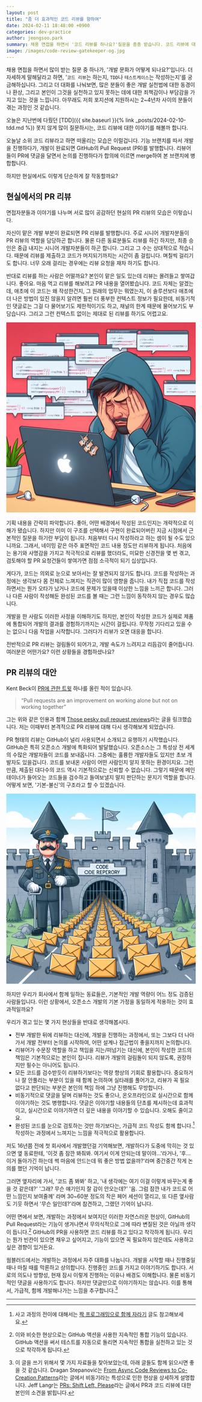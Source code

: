 ```yaml
---
layout: post
title: "좀 더 효과적인 코드 리뷰를 향하여"
date: 2024-02-11 18:48:00 +0900
categories: dev-practice
author: jeongsoo.park
summary: 채용 면접을 하면서 '코드 리뷰를 하나요?'질문을 종종 받습니다. 코드 리뷰에 대한 오해와 단상들을 풀어봅니다.
image: /images/code-review-gatekeeper-og.jpg
---
```

채용 면접을 하면서 많이 받는 질문 중 하나가, '개발 문화가 어떻게 되나요?'입니다. 더 자세하게 말해달라고 하면, '`코드 리뷰`는 하는지, `TDD`나 `테스트케이스`는 작성하는지'를 궁금해하십니다. 그리고 더 대화를 나눠보면, 많은 분들이 좋은 개발 실천법에 대한 동경이나 환상, 그리고 본인이 그것을 실천하고 있지 못하는 데에 대한 죄책감이나 부담감을 가지고 있는 것을 느낍니다. 아무래도 저희 포지션에 지원하시는 2~4년차 사이의 분들이 겪는 과정인 것 같습니다.

오늘은 지난번에 다뤘던 [TDD]({{ site.baseurl }}{% link _posts/2024-02-10-tdd.md %}) 못지 않게 많이 질문하시는, 코드 리뷰에 대한 이야기를 해볼까 합니다.

오늘날 소위 코드 리뷰라고 하면 떠올리는 모습은 이럴겁니다. 기능 브랜치를 따서 개발을 진행하다가, 개발이 완료되면 GitHub의 Pull Request (PR)를 발행합니다. 리뷰어들이 PR에 댓글을 달면서 논의를 진행하다가 합의에 이르면 merge하여 본 브랜치에 병합합니다.

하지만 현실에서도 이렇게 단순하게 잘 작동할까요?


## 현실에서의 PR 리뷰

면접자분들과 이야기를 나누며 서로 많이 공감하던 현실의 PR 리뷰의 모습은 이렇습니다.

자신이 맡은 개발 부분이 완료되면 PR 리뷰를 발행합니다. 주로 시니어 개발자분들이 PR 리뷰의 역할을 담당하곤 합니다. 물론 다른 동료분들도 리뷰를 하긴 하지만, 최종 승인은 중급 내지는 시니어 개발자분들이 하곤 합니다. 그리고 그 수는 상대적으로 적습니다. 때문에 리뷰를 제출하고 코드가 머지되기까지는 시간이 좀 걸립니다. 며칠씩 걸리기도 합니다. 너무 오래 걸리는 경우에는 리뷰 요청을 재차 하기도 합니다.

반대로 리뷰를 하는 사람은 어떨까요? 본인이 맡은 일도 있는데 리뷰는 몰려들고 쌓여갑니다. 좋아요. 마음 먹고 리뷰를 해보려고 PR 내용을 열어봤습니다. 코드 자체는 알겠는데, 애초에 이 코드는 왜 작성한건지, 그 원래의 업무는 뭐였는지, 이 솔루션보다 애초에 더 나은 방법이 있진 않을지 알려면 훨씬 더 풍부한 컨텍스트 정보가 필요한데, 비동기적인 댓글로는 그걸 다 물어보기도 제한적이기도 하고, 채널의 한계 때문에 물어보기도 부담습니다. 그리고 그런 컨텍스트 없이는 제대로 된 리뷰를 하기도 어렵고요.

![Code review with many PRs](/images/code-review-many-prs.jpg)

기획 내용을 간략히 파악합니다. 좋아, 어떤 배경에서 작성된 코드인지는 개략적으로 이해가 됐습니다. 하지만 이미 이 구조를 선택해서 구현이 완료되어버린 지금 시점에서 근본적인 질문을 하기란 부담이 됩니다. 처음부터 다시 작성하라고 하는 셈이 될 수도 있으니까요. 그래서, 네이밍 같은 아주 표면적인 코드 내용 정도만 리뷰하게 됩니다. 처음에는 용기와 사명감을 가지고 적극적으로 리뷰를 했더라도, 미묘한 신경전을 몇 번 겪고, 검토해야 할 PR 요청건들이 쌓여가면 점점 소극적이 되기 십상입니다.

게다가, 코드는 의외로 눈으로 보아서는 잘 발견되지 않기도 합니다. 코드를 작성하는 과정에는 생각보다 몸 전체로 느껴지는 직관이 많이 영향을 줍니다. 내가 직접 코드를 작성하면서는 뭔가 오타가 났거나 코드에 문제가 있을때 이상한 느낌을 느끼곤 합니다. 그러나 다른 사람이 작성해둔 완성된 코드를 볼 때는 그런 느낌이 동작하지 않는 경우도 많습니다.

개발을 한 사람도 이러한 사정을 이해하기도 하지만, 본인이 작성한 코드가 실제로 제품에 통합되어 개발의 결과를 경험하기까지는 시간이 걸립니다. 무작정 기다리고 있을 수는 없으니 다음 작업을 시작합니다. 그러다가 리뷰가 오면 대응을 합니다.

전반적으로 PR 리뷰는 걸림돌이 되어가고, 개발 속도가 느려지고 리듬감이 줄어듭니다. 여러분은 어떤가요? 이런 상황들을 경험하셨나요?


## PR 리뷰의 대안

Kent Beck이 [PR에 관한 트윗](https://twitter.com/kentbeck/status/1375936309458464769) 하나를 올린 적이 있습니다.

> “Pull requests are an improvement on working alone but not on working together”

그는 위와 같은 인용과 함께 [Those pesky pull request reviews](https://jessitron.com/2021/03/27/those-pesky-pull-request-reviews/)라는 글을 링크했습니다. 저는 이때부터 본격적으로 PR 리뷰에 대해 다시 생각해보게 되었습니다.

PR 형태의 리뷰는 GitHub이 널리 사용되면서 소개되고 유행하기 시작했습니다. GitHub은 특히 오픈소스 개발에 특화되어 발달했습니다. 오픈소스는 그 특성상 전 세계의 수많은 개발자들이 코드를 보내옵니다. 그중에는 훌륭한 개발자들도 있지만 초보 개발자도 있을겁니다. 코드를 보내온 사람이 어떤 사람인지 알지 못하는 환경이지요. 그런만큼, 제출된 대다수의 코드 역시 기본적으로는 신뢰할 수 없습니다. 그렇기 때문에 메인테이너가 들어오는 코드들을 검수하고 들여보낼지 말지 판단하는 문지기 역할을 합니다. 어떻게 보면, '기본-불신'의 구조라고 할 수 있겠습니다.

![Code review as a gatekeeper](/images/code-review-gatekeeper.jpg)

하지만 우리가 회사에서 함께 일하는 동료들은, 기본적인 개발 역량이 어느 정도 검증된 사람들입니다. 이런 상황에서, 오픈소스 개발의 기본 가정을 동일하게 적용하는 것이 효과적일까요?

우리가 겪고 있는 몇 가지 현상들을 반대로 생각해봅시다.

* 전부 개발한 뒤에 리뷰하는 대신에, 개발을 진행하는 과정에서, 또는 그보다 더 나아가서 개발 전부터 논의를 시작하여, 어떤 설계나 접근법이 좋을지까지 논의합니다.
* 리뷰어가 수문장 역할을 하고 책임을 지는/떠넘기는 대신에, 본인이 작성한 코드의 책임은 기본적으로는 본인이 집니다. 리뷰가 개발의 걸림돌이 되지 않도록, 권장하지만 필수는 아니어도 됩니다.
* 모든 코드를 검수받듯이 리뷰하기보다는 역량 향상의 기회로 활용합니다. 중요하거나 잘 안풀리는 부분이 있을 때 함께 논의하며 실타래를 풀어가고, 리뷰가 꼭 필요 없다고 판단되는 부분은 본인의 책임 하에 그냥 진행해도 무방합니다.
* 비동기적으로 댓글을 달며 리뷰하는 것도 좋으나, 온오프라인으로 실시간으로 함께 이야기하는 것도 병행합니다. 댓글은 이야기할 내용들의 단초를 제시하는데 효과적이고, 실시간으로 이야기하면 더 깊은 내용을 이야기할 수 있습니다. 오해도 줄이고요.
* 완성된 코드를 눈으로 검토하는 것만 하기보다는, 가급적 코드 작성도 함께 합니다.[^1] 작성하는 과정에서 느껴지는 느낌을 적극적으로 활용합니다.


저도 16년쯤 전에 첫 회사에서 개발했던걸 기억해보면, 개발하다가 도중에 막히는 것 있으면 옆 동료한테, '이것 좀 잠깐 봐줘봐. 여기서 이게 안되는데 말이야...'라거나, '후... 이거 돌아가긴 하는데 썩 마음에 안드는데 뭐 좋은 방법 없을까?'라며 중간중간 작게 논의를 했던 기억이 납니다. 

그러면 옆자리에 가서, '코드 좀 봐봐' 하고, '내 생각에는 여기 이걸 이렇게 바꾸는게 좋을 것 같은데?' '그래? 무슨 얘기인지 잘 감이 안오는데?' '음. 그럼 잠깐 내가 코드로 어떤 느낌인지 보여줄께' 라며 30~60분 정도의 작은 페어 세션이 열리고, 또 다른 옆사람도 기웃 하면서 '무슨 일인데?'라며 참견하고, 그랬던 기억이 납니다. 

어떤 면에서 보면, 개발하는 과정에서 보여지던 이러한 자연스러운 현상이, GitHub의 Pull Request라는 기능이 생겨나면서 무의식적으로 그에 따라 변질된 것은 아닐까 생각이 듭니다.[^2] GitHub의 PR을 사용하면 코드 리뷰를 하고 있다고 착각하게 됩니다. 우리는 뭔가 빈칸이 있으면 채우고 싶어지고, 기능이 있으면 꼭 필요하지 않은데도 사용하고 싶은 경향이 있거든요.

웜블러드에서는 개발하는 과정에서 자주 대화를 나눕니다. 개발을 시작할 때나 진행중일 때나 마칠 때를 막론하고 상의합니다. 진행중인 코드를 가지고 이야기하기도 합니다. 서로의 의도나 방향성, 현재 잠시 이렇게 진행하는 이유나 배경도 이해합니다. 물론 비동기적인 댓글을 사용하기도 합니다. 하지만 댓글만으로 이야기하지는 않습니다. 이를 통해서, 가급적, 함께 개발해나가는 느낌을 추구합니다.[^3]

----
[^1]: 사고 과정의 전이에 대해서는 [짝 프로그래밍으로 함께 자라기](https://medium.com/@toracle/-8884bb3927fb#ce04) 글도 참고해보세요.
[^2]: 이와 비슷한 현상으로는 GitHub 액션을 사용한 지속적인 통합 기능이 있습니다. GitHub 액션을 써서 테스트를 자동으로 돌리면 지속적인 통합을 실천하고 있는 것으로 착각하게 됩니다.
[^3]: 이 글을 쓰기 위해서 몇 가지 자료들을 찾아보았는데, 아래 글들도 함께 읽으시면 좋을 것 같습니다. Dragan Stepanović는 [From Async Code Reviews to Co-Creation Patterns](https://www.infoq.com/articles/co-creation-patterns-software-development/)라는 글에서 비동기라는 특성으로 인한 현상을 상세하게 설명합니다. Jeff Langr는 [PRs: Shift Left, Please](https://medium.com/pragmatic-programmers/prs-shift-left-please-part-one-b0f8bb79ef2b)라는 글에서 PR과 코드 리뷰에 대한 본인의 소견을 밝힙니다.
